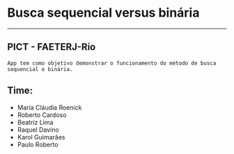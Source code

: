 # Busca sequencial versus binária

---

## PICT - FAETERJ-Rio

    App tem como objetivo demonstrar o funcionamento do método de busca sequencial e binária. 



## Time:
- Maria Cláudia Roenick
- Roberto Cardoso
- Beatriz Lima
- Raquel Davino
- Karol Guimarães
- Paulo Roberto
